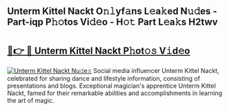 ## Unterm Kittel Nackt O𝚗𝚕yf𝚊ns L𝚎a𝚔ed N𝚞𝚍es - Part-iqp P𝚑𝚘tos Vi𝚍𝚎o - H𝚘𝚝 Part L𝚎a𝚔s H2twv

# <h2><a href="http://kf23y0i.oniu.top/?m=Unterm+Kittel+Nackt">🔗👉 🔴 Unterm Kittel Nackt P𝚑ot𝚘𝚜 V𝚒d𝚎o</a></h2>

[![Unterm Kittel Nackt Nu𝚍e𝚜](https://i.imgur.com/0qMVB7G.gif)](http://kf23y0i.oniu.top/?m=Unterm+Kittel+Nackt)
Social media influencer Unterm Kittel Nackt, celebrated for sharing dance and lifestyle information, consisting of presentations and blogs. Exceptional magician's apprentice Unterm Kittel Nackt, famed for their remarkable abilities and accomplishments in learning the art of magic.  
